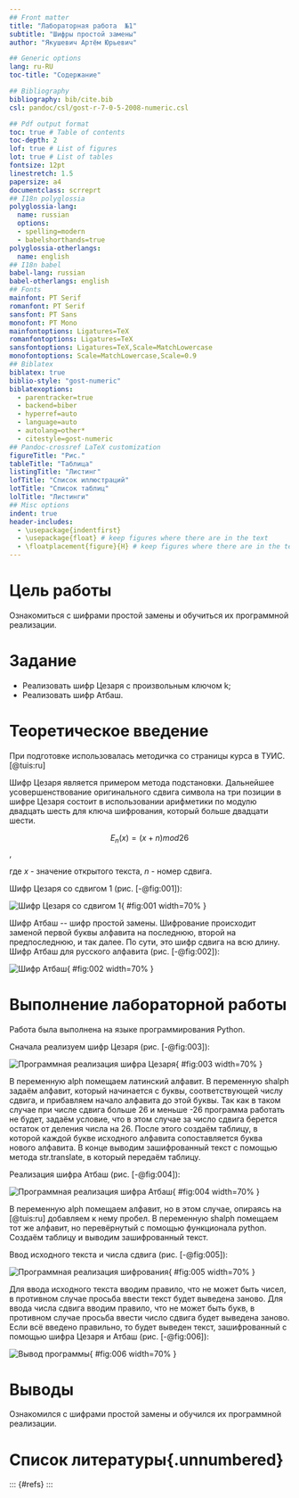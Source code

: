 ```yaml
---
## Front matter
title: "Лабораторная работа  №1"
subtitle: "Шифры простой замены"
author: "Якушевич Артём Юрьевич"

## Generic options
lang: ru-RU
toc-title: "Содержание"

## Bibliography
bibliography: bib/cite.bib
csl: pandoc/csl/gost-r-7-0-5-2008-numeric.csl

## Pdf output format
toc: true # Table of contents
toc-depth: 2
lof: true # List of figures
lot: true # List of tables
fontsize: 12pt
linestretch: 1.5
papersize: a4
documentclass: scrreprt
## I18n polyglossia
polyglossia-lang:
  name: russian
  options:
  - spelling=modern
  - babelshorthands=true
polyglossia-otherlangs:
  name: english
## I18n babel
babel-lang: russian
babel-otherlangs: english
## Fonts
mainfont: PT Serif
romanfont: PT Serif
sansfont: PT Sans
monofont: PT Mono
mainfontoptions: Ligatures=TeX
romanfontoptions: Ligatures=TeX
sansfontoptions: Ligatures=TeX,Scale=MatchLowercase
monofontoptions: Scale=MatchLowercase,Scale=0.9
## Biblatex
biblatex: true
biblio-style: "gost-numeric"
biblatexoptions:
  - parentracker=true
  - backend=biber
  - hyperref=auto
  - language=auto
  - autolang=other*
  - citestyle=gost-numeric
## Pandoc-crossref LaTeX customization
figureTitle: "Рис."
tableTitle: "Таблица"
listingTitle: "Листинг"
lofTitle: "Список иллюстраций"
lotTitle: "Список таблиц"
lolTitle: "Листинги"
## Misc options
indent: true
header-includes:
  - \usepackage{indentfirst}
  - \usepackage{float} # keep figures where there are in the text
  - \floatplacement{figure}{H} # keep figures where there are in the text
---
```


# Цель работы

Ознакомиться с шифрами простой замены и обучиться их программной реализации.

# Задание

- Реализовать шифр Цезаря с произвольным ключом k;
- Реализовать шифр Атбаш.

# Теоретическое введение

При подготовке использовалась методичка со страницы курса в ТУИС.[@tuis:ru]

Шифр Цезаря является примером метода подстановки. Дальнейшее усовершенствование оригинального сдвига символа на три позиции в шифре Цезаря состоит в использовании арифметики по модулю двадцать шесть для ключа шифрования, который больше двадцати шести. 

$$ E_n(x) = (x + n) mod 26 $$, 

где $x$ - значение открытого текста, $n$ - номер сдвига. 

Шифр Цезаря со сдвигом 1 (рис. [-@fig:001]):

![Шифр Цезаря со сдвигом 1](image/1.png){ #fig:001 width=70% }

Шифр Атбаш -- шифр простой замены. Шифрование происходит заменой первой буквы алфавита на последнюю, второй на предпоследнюю, и так далее. По сути, это шифр сдвига на всю длину. Шифр Атбаш для русского алфавита (рис. [-@fig:002]):

![Шифр Атбаш](image/2.png){ #fig:002 width=70% }

# Выполнение лабораторной работы

Работа была выполнена на языке программирования Python.

Сначала реализуем шифр Цезаря (рис. [-@fig:003]):

![Программная реализация шифра Цезаря](image/3.png){ #fig:003 width=70% }

В переменную alph помещаем латинский алфавит. В переменную shalph задаём алфавит, который начинается с буквы, соответствующей числу сдвига, и прибавляем начало алфавита до этой буквы. Так как в таком случае при числе сдвига больше 26 и меньше -26 программа работать не будет, задаём условие, что в этом случае за число сдвига берется остаток от деления числа на 26. После этого создаём таблицу, в которой каждой букве исходного алфавита сопоставляется буква нового алфавита. В конце выводим зашифрованный текст с помощью метода str.translate, в который передаём таблицу.

Реализация шифра Атбаш (рис. [-@fig:004]):

![Программная реализация шифра Атбаш](image/4.png){ #fig:004 width=70% }

В переменную alph помещаем алфавит, но в этом случае, опираясь на [@tuis:ru] добавляем к нему пробел. В переменную shalph помещаем тот же алфавит, но перевёрнутый с помощью  функционала python. Создаём таблицу и выводим зашифрованный текст.

Ввод исходного текста и числа сдвига (рис. [-@fig:005]):

![Программная реализация шифрования](image/5.png){ #fig:005 width=70% }

Для ввода исходного текста вводим правило, что не может быть чисел, в противном случае просьба ввести текст будет выведена заново. Для ввода числа сдвига вводим правило, что не может быть букв, в противном случае просьба ввести число сдвига будет выведена заново. Если всё введено правильно, то будет выведен текст, зашифрованный с помощью шифра Цезаря и Атбаш (рис. [-@fig:006]):

![Вывод программы](image/6.png){ #fig:006 width=70% }

# Выводы

Ознакомился с шифрами простой замены и обучился их программной реализации.

# Список литературы{.unnumbered}

::: {#refs}
:::
